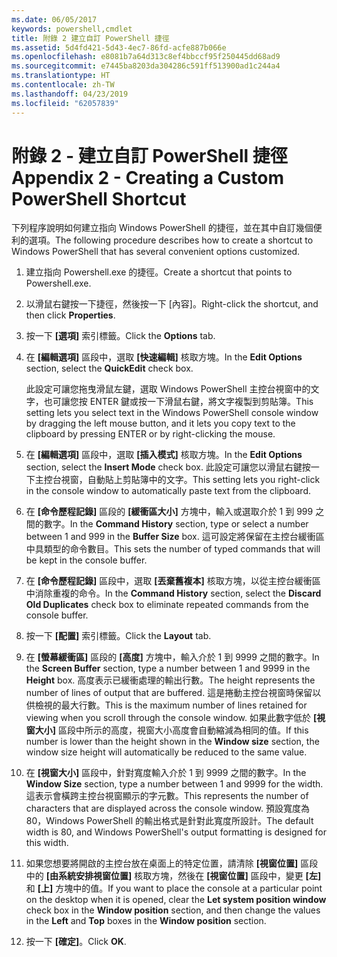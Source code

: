 ```yaml
---
ms.date: 06/05/2017
keywords: powershell,cmdlet
title: 附錄 2 建立自訂 PowerShell 捷徑
ms.assetid: 5d4fd421-5d43-4ec7-86fd-acfe887b066e
ms.openlocfilehash: e8081b7a64d313c8ef4bbccf95f250445dd68ad9
ms.sourcegitcommit: e7445ba8203da304286c591ff513900ad1c244a4
ms.translationtype: HT
ms.contentlocale: zh-TW
ms.lasthandoff: 04/23/2019
ms.locfileid: "62057839"
---
```

# <a name="appendix-2---creating-a-custom-powershell-shortcut"></a><span data-ttu-id="6ee71-103">附錄 2 - 建立自訂 PowerShell 捷徑</span><span class="sxs-lookup"><span data-stu-id="6ee71-103">Appendix 2 - Creating a Custom PowerShell Shortcut</span></span>

<span data-ttu-id="6ee71-104">下列程序說明如何建立指向 Windows PowerShell 的捷徑，並在其中自訂幾個便利的選項。</span><span class="sxs-lookup"><span data-stu-id="6ee71-104">The following procedure describes how to create a shortcut to Windows PowerShell that has several convenient options customized.</span></span>

1. <span data-ttu-id="6ee71-105">建立指向 Powershell.exe 的捷徑。</span><span class="sxs-lookup"><span data-stu-id="6ee71-105">Create a shortcut that points to Powershell.exe.</span></span>

2. <span data-ttu-id="6ee71-106">以滑鼠右鍵按一下捷徑，然後按一下 [內容]。</span><span class="sxs-lookup"><span data-stu-id="6ee71-106">Right-click the shortcut, and then click **Properties**.</span></span>

3. <span data-ttu-id="6ee71-107">按一下 **[選項]** 索引標籤。</span><span class="sxs-lookup"><span data-stu-id="6ee71-107">Click the **Options** tab.</span></span>

4. <span data-ttu-id="6ee71-108">在 **[編輯選項]** 區段中，選取 **[快速編輯]** 核取方塊。</span><span class="sxs-lookup"><span data-stu-id="6ee71-108">In the **Edit Options** section, select the **QuickEdit** check box.</span></span>

    <span data-ttu-id="6ee71-109">此設定可讓您拖曳滑鼠左鍵，選取 Windows PowerShell 主控台視窗中的文字，也可讓您按 ENTER 鍵或按一下滑鼠右鍵，將文字複製到剪貼簿。</span><span class="sxs-lookup"><span data-stu-id="6ee71-109">This setting lets you select text in the Windows PowerShell console window by dragging the left mouse button, and it lets you copy text to the clipboard by pressing ENTER or by right-clicking the mouse.</span></span>

5. <span data-ttu-id="6ee71-110">在 **[編輯選項]** 區段中，選取 **[插入模式]** 核取方塊。</span><span class="sxs-lookup"><span data-stu-id="6ee71-110">In the **Edit Options** section, select the **Insert Mode** check box.</span></span> <span data-ttu-id="6ee71-111">此設定可讓您以滑鼠右鍵按一下主控台視窗，自動貼上剪貼簿中的文字。</span><span class="sxs-lookup"><span data-stu-id="6ee71-111">This setting lets you right-click in the console window to automatically paste text from the clipboard.</span></span>

6. <span data-ttu-id="6ee71-112">在 **[命令歷程記錄]** 區段的 **[緩衝區大小]** 方塊中，輸入或選取介於 1 到 999 之間的數字。</span><span class="sxs-lookup"><span data-stu-id="6ee71-112">In the **Command History** section, type or select a number between 1 and 999 in the **Buffer Size** box.</span></span> <span data-ttu-id="6ee71-113">這可設定將保留在主控台緩衝區中具類型的命令數目。</span><span class="sxs-lookup"><span data-stu-id="6ee71-113">This sets the number of typed commands that will be kept in the console buffer.</span></span>

7. <span data-ttu-id="6ee71-114">在 **[命令歷程記錄]** 區段中，選取 **[丟棄舊複本]** 核取方塊，以從主控台緩衝區中消除重複的命令。</span><span class="sxs-lookup"><span data-stu-id="6ee71-114">In the **Command History** section, select the **Discard Old Duplicates** check box to eliminate repeated commands from the console buffer.</span></span>

8. <span data-ttu-id="6ee71-115">按一下 **[配置]** 索引標籤。</span><span class="sxs-lookup"><span data-stu-id="6ee71-115">Click the **Layout** tab.</span></span>

9. <span data-ttu-id="6ee71-116">在 **[螢幕緩衝區]** 區段的 **[高度]** 方塊中，輸入介於 1 到 9999 之間的數字。</span><span class="sxs-lookup"><span data-stu-id="6ee71-116">In the **Screen Buffer** section, type a number between 1 and 9999 in the **Height** box.</span></span> <span data-ttu-id="6ee71-117">高度表示已緩衝處理的輸出行數。</span><span class="sxs-lookup"><span data-stu-id="6ee71-117">The height represents the number of lines of output that are buffered.</span></span> <span data-ttu-id="6ee71-118">這是捲動主控台視窗時保留以供檢視的最大行數。</span><span class="sxs-lookup"><span data-stu-id="6ee71-118">This is the maximum number of lines retained for viewing when you scroll through the console window.</span></span> <span data-ttu-id="6ee71-119">如果此數字低於 **[視窗大小]** 區段中所示的高度，視窗大小高度會自動縮減為相同的值。</span><span class="sxs-lookup"><span data-stu-id="6ee71-119">If this number is lower than the height shown in the **Window size** section, the window size height will automatically be reduced to the same value.</span></span>

10. <span data-ttu-id="6ee71-120">在 **[視窗大小]** 區段中，針對寬度輸入介於 1 到 9999 之間的數字。</span><span class="sxs-lookup"><span data-stu-id="6ee71-120">In the **Window Size** section, type a number between 1 and 9999 for the width.</span></span> <span data-ttu-id="6ee71-121">這表示會橫跨主控台視窗顯示的字元數。</span><span class="sxs-lookup"><span data-stu-id="6ee71-121">This represents the number of characters that are displayed across the console window.</span></span> <span data-ttu-id="6ee71-122">預設寬度為 80，Windows PowerShell 的輸出格式是針對此寬度所設計。</span><span class="sxs-lookup"><span data-stu-id="6ee71-122">The default width is 80, and Windows PowerShell's output formatting is designed for this width.</span></span>

11. <span data-ttu-id="6ee71-123">如果您想要將開啟的主控台放在桌面上的特定位置，請清除 **[視窗位置]** 區段中的 **[由系統安排視窗位置]** 核取方塊，然後在 **[視窗位置]** 區段中，變更 **[左]** 和 **[上]** 方塊中的值。</span><span class="sxs-lookup"><span data-stu-id="6ee71-123">If you want to place the console at a particular point on the desktop when it is opened, clear the **Let system position window** check box in the **Window position** section, and then change the values in the **Left** and **Top** boxes in the **Window position** section.</span></span>

12. <span data-ttu-id="6ee71-124">按一下 **[確定]**。</span><span class="sxs-lookup"><span data-stu-id="6ee71-124">Click **OK**.</span></span>